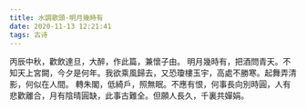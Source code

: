 ```yaml
---
title: 水調歌頭·明月幾時有
date: 2020-11-13 12:21:41
tags: 古诗
---
```

丙辰中秋，歡飲達旦，大醉，作此篇，兼懷子由。
明月幾時有，把酒問青天。不知天上宮闕，今夕是何年。我欲乘風歸去，又恐瓊樓玉宇，高處不勝寒。起舞弄清影，何似在人間。
轉朱閣，低綺戶，照無眠。不應有恨，何事長向別時圓，人有悲歡離合，月有陰晴圓缺，此事古難全。但願人長久，千裏共嬋娟。
